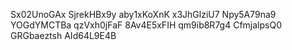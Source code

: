 Sx02UnoGAx
SjrekHBx9y
aby1xKoXnK
x3JhGlziU7
Npy5A79na9
YOGdYMCTBa
qzVxh0jFaF
8Av4E5xFIH
qm9ib8R7g4
CfmjalpsQ0
GRGbaeztsh
AId64L9E4B
